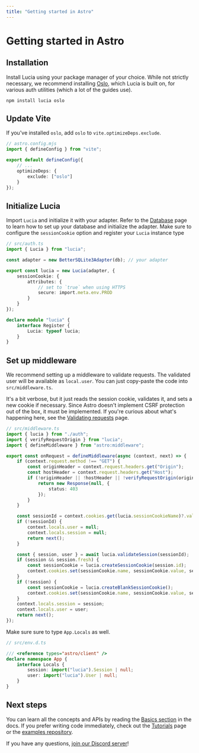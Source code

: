 ```yaml
---
title: "Getting started in Astro"
---
```


# Getting started in Astro

## Installation

Install Lucia using your package manager of your choice. While not strictly necessary, we recommend installing [Oslo](https://oslo.js.org), which Lucia is built on, for various auth utilities (which a lot of the guides use).

```
npm install lucia oslo
```

## Update Vite

If you've installed `oslo`, add `oslo` to `vite.optimizeDeps.exclude`.

```ts
// astro.config.mjs
import { defineConfig } from "vite";

export default defineConfig({
	// ...
	optimizeDeps: {
		exclude: ["oslo"]
	}
});
```

## Initialize Lucia

Import `Lucia` and initialize it with your adapter. Refer to the [Database](/database) page to learn how to set up your database and initialize the adapter. Make sure to configure the `sessionCookie` option and register your `Lucia` instance type

```ts
// src/auth.ts
import { Lucia } from "lucia";

const adapter = new BetterSQLite3Adapter(db); // your adapter

export const lucia = new Lucia(adapter, {
	sessionCookie: {
		attributes: {
			// set to `true` when using HTTPS
			secure: import.meta.env.PROD
		}
	}
});

declare module "lucia" {
	interface Register {
		Lucia: typeof lucia;
	}
}
```

## Set up middleware

We recommend setting up a middleware to validate requests. The validated user will be available as `local.user`. You can just copy-paste the code into `src/middleware.ts`.

It's a bit verbose, but it just reads the session cookie, validates it, and sets a new cookie if necessary. Since Astro doesn't implement CSRF protection out of the box, it must be implemented. If you're curious about what's happening here, see the [Validating requests](/basics/validate-session-cookies/astro) page.

```ts
// src/middleware.ts
import { lucia } from "./auth";
import { verifyRequestOrigin } from "lucia";
import { defineMiddleware } from "astro:middleware";

export const onRequest = defineMiddleware(async (context, next) => {
	if (context.request.method !== "GET") {
		const originHeader = context.request.headers.get("Origin");
		const hostHeader = context.request.headers.get("Host");
		if (!originHeader || !hostHeader || !verifyRequestOrigin(originHeader, [hostHeader])) {
			return new Response(null, {
				status: 403
			});
		}
	}

	const sessionId = context.cookies.get(lucia.sessionCookieName)?.value ?? null;
	if (!sessionId) {
		context.locals.user = null;
		context.locals.session = null;
		return next();
	}

	const { session, user } = await lucia.validateSession(sessionId);
	if (session && session.fresh) {
		const sessionCookie = lucia.createSessionCookie(session.id);
		context.cookies.set(sessionCookie.name, sessionCookie.value, sessionCookie.attributes);
	}
	if (!session) {
		const sessionCookie = lucia.createBlankSessionCookie();
		context.cookies.set(sessionCookie.name, sessionCookie.value, sessionCookie.attributes);
	}
	context.locals.session = session;
	context.locals.user = user;
	return next();
});
```

Make sure sure to type `App.Locals` as well.

```ts
// src/env.d.ts

/// <reference types="astro/client" />
declare namespace App {
	interface Locals {
		session: import("lucia").Session | null;
		user: import("lucia").User | null;
	}
}
```

## Next steps

You can learn all the concepts and APIs by reading the [Basics section](/basics/sessions) in the docs. If you prefer writing code immediately, check out the [Tutorials](/tutorials) page or the [examples repository](https://github.com/lucia-auth/examples/tree/main).

If you have any questions, [join our Discord server](https://discord.com/invite/PwrK3kpVR3)!
